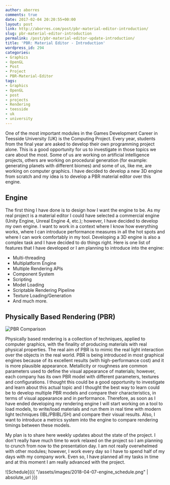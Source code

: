 ```yaml
---
author: aborres
comments: true
date: 2017-02-04 20:20:55+00:00
layout: post
link: http://aborres.com/post/pbr-material-editor-introduction/
slug: pbr-material-editor-introduction
permalink: /post/pbr-material-editor-update-introduction/
title: 'PBR: Material Editor - Introduction'
wordpress_id: 294
categories:
- Graphics
- OpenGL
- Post
- Project
- PBR-Material-Editor
tags:
- Graphics
- OpenGL
- post
- projects
- Rendering
- teesside
- uk
- university
---
```


One of the most important modules in the Games Development Career in Teesside University (UK) is the Computing Project. Every year, students from the final year are asked to develop their own programming project alone. This is a good opportunity for us to investigate in those topics we care about the most. Some of us are working on artificial intelligence projects, others are working on procedural generation (for example: generating planets with different biomes) and some of us, like me, are working on computer graphics. I have decided to develop a new 3D engine from scratch and my idea is to develop a PBR material editor over this engine.

## Engine

The first thing I have done is to design how I want the engine to be. As my real project is a material editor I could have selected a commercial engine (Unity Engine, Unreal Engine 4, etc.); however, I have decided to develop my own engine. I want to work in a context where I know how everything works, where I can introduce performance measures in all the hot spots and where I can work comfortably in my tool. Developing a 3D engine is also a complex task and I have decided to do things right. Here is one list of features that I have developed or I am planning to introduce into the engine:

  * Multi-threading
  * Multiplatform Engine
  * Multiple Rendering APIs
  * Component System
  * Scripting
  * Model Loading
  * Scriptable Rendering Pipeline
  * Texture Loading/Generation
  * And much more.

## Physically Based Rendering (PBR)

![PBR Comparison](http://www.meta3dstudios.com/wp-content/uploads/2015/08/PBR-Example-e1440106098549.png) 

Physically based rendering is a collection of techniques, applied to computer graphics, with the finality of producing materials with real physical properties. The real aim of PBR is to mimic the real light interaction over the objects in the real world. PBR is being introduced in most graphical engines because of its excellent results (with high-performance cost) and it is more plausible appearance. Metallicity or roughness are common parameters used to define the visual appearance of materials; however, each company has its own PBR model with different parameters, textures and configurations. I thought this could be a good opportunity to investigate and learn about this actual topic and I thought the best way to learn could be to develop multiple PBR models and compare their characteristics, in terms of visual appearance and in performance. Therefore, as soon as I have ended developing my rendering engine I will start working on a tool to load models, to write/load materials and run them in real time with modern light techniques (IBL/PBIBL/SH) and compare their visual results. Also, I want to introduce a metrics system into the engine to compare rendering timings between these models.

My plan is to share here weekly updates about the state of the project. I don't really have much time to work relaxed on the project so I am planning to crunch from now to the presentation day. I am not really overwhelmed with other modules; however, I work every day so I have to spend half of my days with my company work. Even so, I have planned all my tasks in time and at this moment I am really advanced with the project.

![Schedule]({{ "/assets/images/2018-04-07-engine_schedule.png" | absolute_url }})
